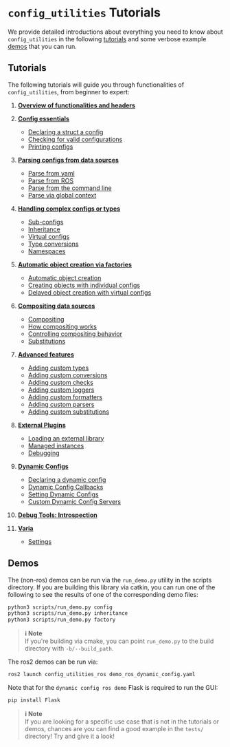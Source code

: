 # `config_utilities` Tutorials

We provide detailed introductions about everything you need to know about `config_utilities` in the following [tutorials](#tutorials) and some verbose example [demos](#demos) that you can run.

## Tutorials

The following tutorials will guide you through functionalities of `config_utilities`, from beginner to expert:

1. [**Overview of functionalities and headers**](Headers.md)

2. [**Config essentials**](Configs.md)

   - [Declaring a struct a config](Configs.md#declaring-a-struct-a-config)
   - [Checking for valid configurations](Configs.md#checking-for-valid-configurations)
   - [Printing configs](Configs.md#printing-configs)

3. [**Parsing configs from data sources**](Parsing.md)

   - [Parse from yaml](Parsing.md#parse-from-yaml)
   - [Parse from ROS](Parsing.md#parse-from-ros)
   - [Parse from the command line](Parsing.md#parse-from-the-command-line)
   - [Parse via global context](Parsing.md#parse-via-global-context)

4. [**Handling complex configs or types**](Types.md)

   - [Sub-configs](Types.md#sub-configs)
   - [Inheritance](Types.md#inheritance)
   - [Virtual configs](Types.md#virtual-configs)
   - [Type conversions](Types.md#type-conversions)
   - [Namespaces](Types.md#namespaces)

5. [**Automatic object creation via factories**](Factories.md)

   - [Automatic object creation](Factories.md#automatic-object-creation)
   - [Creating objects with individual configs](Factories.md#creating-objects-with-individual-configs)
   - [Delayed object creation with virtual configs](Factories.md#delayed-object-creation-with-virtual-configs)

6. [**Compositing data sources**](Compositing.md)

   - [Compositing](Compositing.md#compositing)
   - [How compositing works](Compositing.md#how-compositing-works)
   - [Controlling compositing behavior](Compositing.md#controlling-compositing-behavior)
   - [Substitutions](Compositing.md#substitutions)

7. [**Advanced features**](Advanced.md)

   - [Adding custom types](Advanced.md#adding-custom-types)
   - [Adding custom conversions](Advanced.md#adding-custom-conversions)
   - [Adding custom checks](Advanced.md#adding-custom-checks)
   - [Adding custom loggers](Advanced.md#adding-custom-loggers)
   - [Adding custom formatters](Advanced.md#adding-custom-formatters)
   - [Adding custom parsers](Advanced.md#adding-custom-parsers)
   - [Adding custom substitutions](Advanced.md#adding-custom-substitutions)

8. [**External Plugins**](External.md)

   - [Loading an external library](External.md#loading-an-external-library)
   - [Managed instances](External.md#managed-instances)
   - [Debugging](External.md#debugging)

9. [**Dynamic Configs**](Dynamic_Configs.md)

   - [Declaring a dynamic config](Dynamic_Configs.md#declaring-a-dynamic-config)
   - [Dynamic Config Callbacks](Dynamic_Configs.md#dynamic-config-callbacks)
   - [Setting Dynamic Configs](Dynamic_Configs.md#setting-dynamic-configs)
   - [Custom Dynamic Config Servers](Dynamic_Configs.md#custom-dynamic-config-servers)

10. [**Debug Tools: Introspection**](Introspection.md)

11. [**Varia**](Varia.md)
    - [Settings](Varia.md#settings)

## Demos

The (non-ros) demos can be run via the `run_demo.py` utility in the scripts directory. If you are building this library via catkin, you can run one of the following to see the results of one of the corresponding demo files:

```bash
python3 scripts/run_demo.py config
python3 scripts/run_demo.py inheritance
python3 scripts/run_demo.py factory
```

> **ℹ️ Note**<br>
> If you're building via cmake, you can point `run_demo.py` to the build directory with `-b/--build_path`.

The ros2 demos can be run via:

```bash
ros2 launch config_utilities_ros demo_ros_dynamic_config.yaml
```

Note that for the `dynamic config ros demo` Flask is required to run the GUI:

```bash
pip install Flask
```

> **ℹ️ Note**<br>
> If you are looking for a specific use case that is not in the tutorials or demos, chances are you can find a good example in the `tests/` directory! Try and give it a look!
